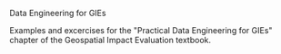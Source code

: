 Data Engineering for GIEs


Examples and excercises for the "Practical Data Engineering for GIEs" chapter of the Geospatial Impact Evaluation textbook.
